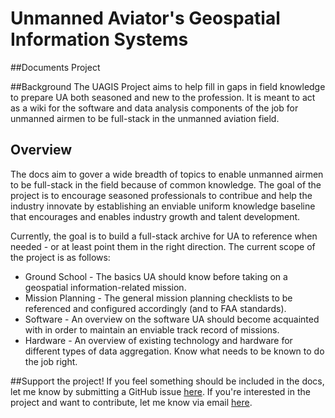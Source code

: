 # Unmanned Aviator's Geospatial Information Systems
##Documents Project


##Background 
The UAGIS Project aims to help fill in gaps in field knowledge to prepare UA both seasoned and new to the profession. It is meant to act as a wiki for the software and data analysis components of the job for unmanned airmen to be full-stack in the unmanned aviation field.


## Overview
The docs aim to gover a wide breadth of topics to enable unmanned airmen to be full-stack in the field because of common knowledge. The goal of the project is to encourage seasoned professionals to contribue and help the industry innovate by establishing an enviable uniform knowledge baseline that encourages and enables industry growth and talent development. 

Currently, the goal is to build a full-stack archive for UA to reference when needed - or at least point them in the right direction. The current scope of the project is as follows:

 * Ground School - The basics UA should know before taking on a geospatial information-related mission.
 * Mission Planning - The general mission planning checklists to be referenced and configured accordingly (and to FAA standards).
 * Software - An overview on the software UA should become acquainted with in order to maintain an enviable track record of missions.
 * Hardware - An overview of existing technology and hardware for different types of data aggregation. Know what needs to be known to do the job right.


##Support the project!
If you feel something should be included in the docs, let me know by submitting a GitHub issue [here](https://github.com/ybvau/uagis/issues). If you're interested in the project and want to contribute, let me know via email [here](mailto://bryan.herbert.jacobs@gmail.com).